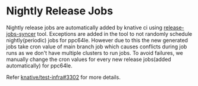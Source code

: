 # Nightly Release Jobs

Nightly release jobs are automatically added by knative ci using [release-jobs-syncer](https://github.com/knative/test-infra/tree/74007720aeb71bebe917748f1e14c50ede704bff/tools/release-jobs-syncer) tool. Exceptions are added in the tool to not randomly schedule nightly(periodic) jobs for ppc64le. However due to this the new generated jobs take cron value of main branch job which causes conflicts during job runs as we don't have multiple clusters to run jobs. To avoid failures, we manually change the cron values for every new release jobs(added automatically) for ppc64le. 

Refer [knative/test-infra#3302](https://github.com/knative/test-infra/pull/3302) for more details.